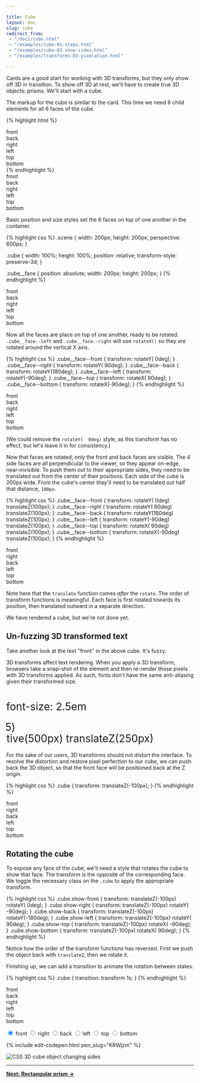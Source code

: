 ```yaml
---

title: Cube
layout: doc
slug: cube
redirect_from:
 - "/docs/cube.html"
 - "/examples/cube-01-steps.html"
 - "/examples/cube-02-show-sides.html"
 - "/examples/transforms-02-pixelation.html"

---
```


Cards are a good start for working with 3D transforms, but they only show off 3D in transition. To show off 3D at rest, we'll have to create true 3D objects: prisms. We'll start with a cube.

The markup for the cube is similar to the card. This time we need 6 child elements for all 6 faces of the cube.

{% highlight html %}
<div class="scene">
  <div class="cube">
    <div class="cube__face cube__face--front">front</div>
    <div class="cube__face cube__face--back">back</div>
    <div class="cube__face cube__face--right">right</div>
    <div class="cube__face cube__face--left">left</div>
    <div class="cube__face cube__face--top">top</div>
    <div class="cube__face cube__face--bottom">bottom</div>
  </div>
</div>
{% endhighlight %}

<div class="scene">
  <div class="cube cube--step0">
    <div class="cube__face cube__face--front">front</div>
    <div class="cube__face cube__face--back">back</div>
    <div class="cube__face cube__face--right">right</div>
    <div class="cube__face cube__face--left">left</div>
    <div class="cube__face cube__face--top">top</div>
    <div class="cube__face cube__face--bottom">bottom</div>
  </div>
</div>

Basic position and size styles set the 6 faces on top of one another in the container.

{% highlight css %}
.scene {
  width: 200px;
  height: 200px;
  perspective: 600px;
}

.cube {
  width: 100%;
  height: 100%;
  position: relative;
  transform-style: preserve-3d;
}

.cube__face {
  position: absolute;
  width: 200px;
  height: 200px;
}
{% endhighlight %}

<div class="scene scene--cube">
  <div class="cube cube--step1">
    <div class="cube__face cube__face--front">front</div>
    <div class="cube__face cube__face--back">back</div>
    <div class="cube__face cube__face--right">right</div>
    <div class="cube__face cube__face--left">left</div>
    <div class="cube__face cube__face--top">top</div>
    <div class="cube__face cube__face--bottom">bottom</div>
  </div>
</div>

Now all the faces are place on top of one another, ready to be rotated. `.cube__face--left` and `.cube__face--right` will use `rotateX()` so they are rotated around the vertical X axis.

{% highlight css %}
.cube__face--front  { transform: rotateY(  0deg); }
.cube__face--right  { transform: rotateY( 90deg); }
.cube__face--back   { transform: rotateY(180deg); }
.cube__face--left   { transform: rotateY(-90deg); }
.cube__face--top    { transform: rotateX( 90deg); }
.cube__face--bottom { transform: rotateX(-90deg); }
{% endhighlight %}

<div class="scene scene--cube">
  <div class="cube cube--step2">
    <div class="cube__face cube__face--front">front</div>
    <div class="cube__face cube__face--back">back</div>
    <div class="cube__face cube__face--right">right</div>
    <div class="cube__face cube__face--left">left</div>
    <div class="cube__face cube__face--top">top</div>
    <div class="cube__face cube__face--bottom">bottom</div>
  </div>
</div>

(We could remove the `rotateY(  0deg)` style, as this transform has no effect, but let's leave it in for consistency.)

Now that faces are rotated, only the front and back faces are visible. The 4 side faces are all perpendicular to the viewer, so they appear on-edge, near-invisible. To push them out to their appropriate sides, they need to be translated out from the center of their positions. Each side of the cube is 200px wide. From the cube's center they'll need to be translated out half that distance, `100px`.

{% highlight css %}
.cube__face--front  { transform: rotateY(  0deg) translateZ(100px); }
.cube__face--right  { transform: rotateY( 90deg) translateZ(100px); }
.cube__face--back   { transform: rotateY(180deg) translateZ(100px); }
.cube__face--left   { transform: rotateY(-90deg) translateZ(100px); }
.cube__face--top    { transform: rotateX( 90deg) translateZ(100px); }
.cube__face--bottom { transform: rotateX(-90deg) translateZ(100px); }
{% endhighlight %}

<div class="scene scene--cube">
  <div class="cube cube--step3">
    <div class="cube__face cube__face--front">front</div>
    <div class="cube__face cube__face--right">right</div>
    <div class="cube__face cube__face--back">back</div>
    <div class="cube__face cube__face--left">left</div>
    <div class="cube__face cube__face--top">top</div>
    <div class="cube__face cube__face--bottom">bottom</div>
  </div>
</div>

Note here that the `translate` function comes _after_ the `rotate`. The order of transform functions is meaningful. Each face is first rotated towards its position, then translated outward in a separate direction.

We have rendered a cube, but we're not done yet.

## Un-fuzzing 3D transformed text

Take another look at the text "front" in the above cube. It's fuzzy.

3D transforms affect text rendering. When you apply a 3D transform, browsers take a snap-shot of the element and then re-render those pixels with 3D transforms applied. As such, fonts don't have the same anti-aliasing given their transformed size.

<div style="overflow-x: hidden">
  <p class="pixelation-p" style="font-size: 2em">font-size: 2.5em</p>
  <p class="pixelation-p" style="transform: scale(2)">transform: scale(2.5)</p>
  <p class="pixelation-p" style="transform: perspective(500px) translateZ(250px)"> transform: perspective(500px) translateZ(250px)</p>
</div>

For the sake of our users, 3D transforms should not distort the interface. To resolve the distortion and restore pixel perfection to our cube, we can push back the 3D object, so that the front face will be positioned back at the Z origin.

{% highlight css %}
.cube { transform: translateZ(-100px); }
{% endhighlight %}

<div class="scene scene--cube">
  <div class="cube">
    <div class="cube__face cube__face--front">front</div>
    <div class="cube__face cube__face--right">right</div>
    <div class="cube__face cube__face--back">back</div>
    <div class="cube__face cube__face--left">left</div>
    <div class="cube__face cube__face--top">top</div>
    <div class="cube__face cube__face--bottom">bottom</div>
  </div>
</div>

## Rotating the cube

To expose any face of the cube, we'll need a style that rotates the cube to show that face. The transform is the opposite of the corresponding face. We toggle the necessary class on the `.cube` to apply the appropriate transform.

{% highlight css %}
.cube.show-front  { transform: translateZ(-100px) rotateY(   0deg); }
.cube.show-right  { transform: translateZ(-100px) rotateY( -90deg); }
.cube.show-back   { transform: translateZ(-100px) rotateY(-180deg); }
.cube.show-left   { transform: translateZ(-100px) rotateY(  90deg); }
.cube.show-top    { transform: translateZ(-100px) rotateX( -90deg); }
.cube.show-bottom { transform: translateZ(-100px) rotateX(  90deg); }
{% endhighlight %}

Notice how the order of the transform functions has reversed. First we push the object back with `translateZ`, then we rotate it.

Finishing up, we can add a transition to animate the rotation between states.

{% highlight css %}
.cube { transition: transform 1s; }
{% endhighlight %}

<div class="demo demo--rotate-cube">
  <div class="scene scene--cube">
    <div class="cube cube--rotate">
      <div class="cube__face cube__face--front">front</div>
      <div class="cube__face cube__face--back">back</div>
      <div class="cube__face cube__face--right">right</div>
      <div class="cube__face cube__face--left">left</div>
      <div class="cube__face cube__face--top">top</div>
      <div class="cube__face cube__face--bottom">bottom</div>
    </div>
  </div>
  <p class="radio-button-group">
    <label>
      <input type="radio" name="rotate-cube-side" value="front" checked /> front
    </label>
    <label>
      <input type="radio" name="rotate-cube-side" value="right" /> right
    </label>
    <label>
      <input type="radio" name="rotate-cube-side" value="back" /> back
    </label>
    <label>
      <input type="radio" name="rotate-cube-side" value="left" /> left
    </label>
    <label>
      <input type="radio" name="rotate-cube-side" value="top" /> top
    </label>
    <label>
      <input type="radio" name="rotate-cube-side" value="bottom" /> bottom
    </label>
  </p>
</div>
<script>
( function() {
  var demo = document.querySelector('.demo--rotate-cube');
  var cube = demo.querySelector('.cube');
  var currentClass = '';

  function changeSide() {
    var checkedRadio = demo.querySelector(':checked');
    var showClass = 'show-' + checkedRadio.value;
    if ( currentClass ) {
      cube.classList.remove( currentClass );
    }
    cube.classList.add( showClass );
    currentClass = showClass;
  }
  // set initial side
  changeSide();

  demo.addEventListener( 'change', changeSide );
})();
</script>

{% include edit-codepen.html pen_slug="KRWjzm" %}

![CSS 3D cube object changing sides](../img/cube02.png)

* * *

[**Next: Rectangular prism &rarr;**](rectangular-prism.html)
